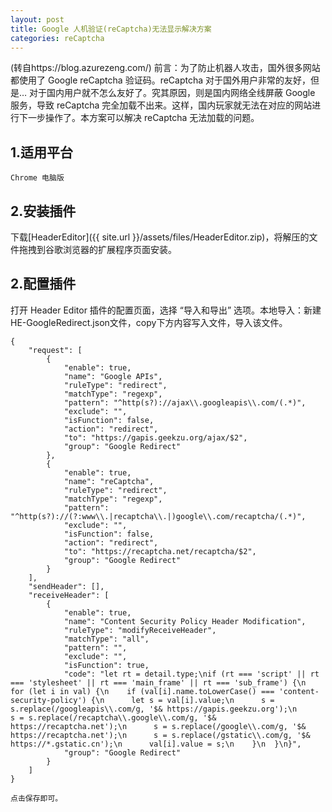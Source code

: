 ```yaml
---
layout: post
title: Google 人机验证(reCaptcha)无法显示解决方案
categories: reCaptcha
---
```


(转自https://blog.azurezeng.com/)
前言：为了防止机器人攻击，国外很多网站都使用了 Google reCaptcha 验证码。reCaptcha 对于国外用户非常的友好，但是… 对于国内用户就不怎么友好了。究其原因，则是国内网络全线屏蔽 Google 服务，导致 reCaptcha 完全加载不出来。这样，国内玩家就无法在对应的网站进行下一步操作了。本方案可以解决 reCaptcha 无法加载的问题。

## 1.适用平台

    Chrome 电脑版

## 2.安装插件

下载[HeaderEditor]({{ site.url }}/assets/files/HeaderEditor.zip)，将解压的文件拖拽到谷歌浏览器的扩展程序页面安装。

## 2.配置插件

打开 Header Editor 插件的配置页面，选择 “导入和导出” 选项。本地导入：新建HE-GoogleRedirect.json文件，copy下方内容写入文件，导入该文件。

    {
        "request": [
            {
                "enable": true,
                "name": "Google APIs",
                "ruleType": "redirect",
                "matchType": "regexp",
                "pattern": "^http(s?)://ajax\\.googleapis\\.com/(.*)",
                "exclude": "",
                "isFunction": false,
                "action": "redirect",
                "to": "https://gapis.geekzu.org/ajax/$2",
                "group": "Google Redirect"
            },
            {
                "enable": true,
                "name": "reCaptcha",
                "ruleType": "redirect",
                "matchType": "regexp",
                "pattern": "^http(s?)://(?:www\\.|recaptcha\\.|)google\\.com/recaptcha/(.*)",
                "exclude": "",
                "isFunction": false,
                "action": "redirect",
                "to": "https://recaptcha.net/recaptcha/$2",
                "group": "Google Redirect"
            }
        ],
        "sendHeader": [],
        "receiveHeader": [
            {
                "enable": true,
                "name": "Content Security Policy Header Modification",
                "ruleType": "modifyReceiveHeader",
                "matchType": "all",
                "pattern": "",
                "exclude": "",
                "isFunction": true,
                "code": "let rt = detail.type;\nif (rt === 'script' || rt === 'stylesheet' || rt === 'main_frame' || rt === 'sub_frame') {\n  for (let i in val) {\n    if (val[i].name.toLowerCase() === 'content-security-policy') {\n      let s = val[i].value;\n      s = s.replace(/googleapis\\.com/g, '$& https://gapis.geekzu.org');\n      s = s.replace(/recaptcha\\.google\\.com/g, '$& https://recaptcha.net');\n      s = s.replace(/google\\.com/g, '$& https://recaptcha.net');\n      s = s.replace(/gstatic\\.com/g, '$& https://*.gstatic.cn');\n      val[i].value = s;\n    }\n  }\n}",
                "group": "Google Redirect"
            }
        ]
    }

    点击保存即可。
